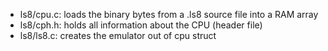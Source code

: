 
- ls8/cpu.c: loads the binary bytes from a .ls8 source file into a RAM array
- ls8/cph.h: holds all information about the CPU (header file)
- ls8/ls8.c: creates the emulator out of cpu struct